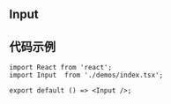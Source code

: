 ## Input

## 代码示例

```tsx
import React from 'react';
import Input  from './demos/index.tsx';

export default () => <Input />;
```
<API id='Input' ></API>